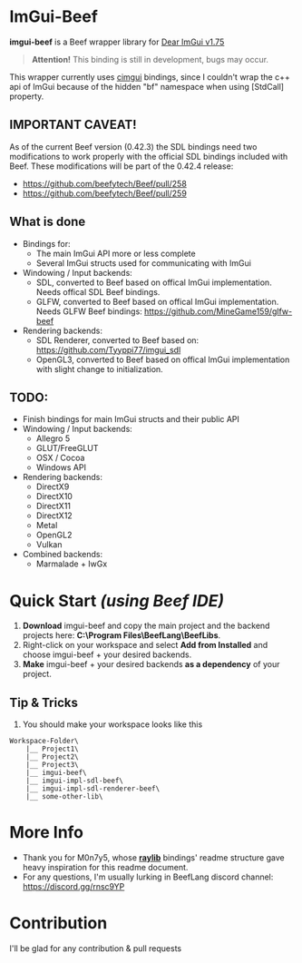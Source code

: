 # ImGui-Beef
**imgui-beef** is a Beef wrapper library for [Dear ImGui v1.75](https://github.com/ocornut/imgui)

> **Attention!** This binding is still in development, bugs may occur.

This wrapper currently uses [cimgui](https://github.com/cimgui/cimgui) bindings, since I couldn't wrap the c++ api of ImGui because of the hidden "bf" namespace when using [StdCall] property.

## IMPORTANT CAVEAT!
As of the current Beef version (0.42.3) the SDL bindings need two modifications to work properly with the official SDL bindings included with Beef. These modifications will be part of the 0.42.4 release:
 - https://github.com/beefytech/Beef/pull/258
 - https://github.com/beefytech/Beef/pull/259

## What is done
- Bindings for:
    - The main ImGui API more or less complete
    - Several ImGui structs used for communicating with ImGui
- Windowing / Input backends:
    - SDL, converted to Beef based on offical ImGui implementation. Needs offical SDL Beef bindings.
    - GLFW, converted to Beef based on offical ImGui implementation. Needs GLFW Beef bindings: https://github.com/MineGame159/glfw-beef
- Rendering backends:
    - SDL Renderer, converted to Beef based on: https://github.com/Tyyppi77/imgui_sdl
    - OpenGL3, converted to Beef based on offical ImGui implementation with slight change to initialization.

## TODO:
- Finish bindings for main ImGui structs and their public API
- Windowing / Input backends:
    - Allegro 5
    - GLUT/FreeGLUT
    - OSX / Cocoa
    - Windows API
- Rendering backends:
    - DirectX9
    - DirectX10
    - DirectX11
    - DirectX12
    - Metal
    - OpenGL2
    - Vulkan
- Combined backends:
    - Marmalade + IwGx
    
# Quick Start *(using Beef IDE)*
1. **Download** imgui-beef and copy the main project and the backend projects here: **C:\Program Files\BeefLang\BeefLibs**.
2. Right-click on your workspace and select **Add from Installed** and choose imgui-beef + your desired backends.
3. **Make** imgui-beef + your desired backends **as a dependency** of your project.

## Tip & Tricks
1. You should make your workspace looks like this
```
Workspace-Folder\
    |__ Project1\ 
    |__ Project2\
    |__ Project3\
    |__ imgui-beef\
    |__ imgui-impl-sdl-beef\
    |__ imgui-impl-sdl-renderer-beef\
    |__ some-other-lib\
```

# More Info
- Thank you for M0n7y5, whose [**raylib**](https://github.com/M0n7y5/raylib-beef) bindings' readme structure gave heavy inspiration for this readme document.
- For any questions, I'm usually lurking in BeefLang discord channel: https://discord.gg/rnsc9YP

# Contribution
I'll be glad for any contribution & pull requests
